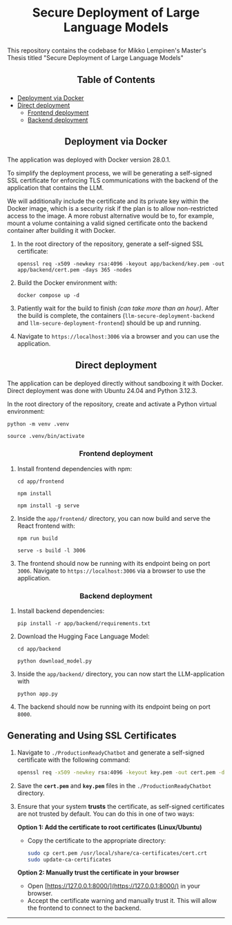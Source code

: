 # <p align="center">Secure Deployment of Large Language Models</p>
This repository contains the codebase for Mikko Lempinen's Master's Thesis titled "Secure Deployment of Large Language Models"

## <p align="center">Table of Contents</p>

- [Deployment via Docker](#docker-deploymet)
- [Direct deployment](#direct-deploymet)
    - [Frontend deployment](#frontend-deployment)
    - [Backend deployment](#backend-deployment)

## <p align="center">Deployment via Docker</p><a name="docker-deployment"></a>

The application was deployed with Docker version 28.0.1.

To simplify the deployment process, we will be generating a self-signed SSL certificate for
enforcing TLS communications with the backend of the application that contains the LLM.

We will additionally include the certificate and its private key within the Docker image, 
which is a security risk if the plan is to allow non-restricted access to the image. 
A more robust alternative would be to, for example, mount a volume containing a valid signed
certificate onto the backend container after building it with Docker. 

1. In the root directory of the repository, generate a self-signed SSL certificate:
    ```console
    openssl req -x509 -newkey rsa:4096 -keyout app/backend/key.pem -out app/backend/cert.pem -days 365 -nodes
    ```

2. Build the Docker environment with:
    ```console
    docker compose up -d
    ```
3. Patiently wait for the build to finish *(can take more than an hour)*. After the build is complete, the 
containers (`llm-secure-deployment-backend` and `llm-secure-deployment-frontend`) should be up and running.

4. Navigate to `https://localhost:3006` via a browser and you can use the application.

## <p align="center">Direct deployment</p><a name="direct-deployment"></a>
The application can be deployed directly without sandboxing it with Docker. Direct deployment was 
done with Ubuntu 24.04 and Python 3.12.3.

In the root directory of the repository, create and activate a Python virtual environment:
```console
python -m venv .venv
```
```console
source .venv/bin/activate
```

### <p align="center">Frontend deployment</p><a name="frontend-deployment"></a>
1. Install frontend dependencies with npm:
    ```console
    cd app/frontend
    ```
    ```console
    npm install
    ```
    ```console
    npm install -g serve
    ```

2. Inside the `app/frontend/` directory, you can now build and serve the React frontend with:
    ```console
    npm run build
    ```
    ```console
    serve -s build -l 3006
    ```
3. The frontend should now be running with its endpoint being on port `3006`. Navigate to 
`https://localhost:3006` via a browser to use the application.

### <p align="center">Backend deployment</p><a name="backend-deployment"></a>
1. Install backend dependencies:
    ```console
    pip install -r app/backend/requirements.txt
    ```
2. Download the Hugging Face Language Model:
    ```console
    cd app/backend
    ```
    ```console
    python download_model.py
    ```

3. Inside the `app/backend/` directory, you can now start the LLM-application with
    ```console
    python app.py
    ```
4. The backend should now be running with its endpoint being on port `8000`.



## Generating and Using SSL Certificates

1. Navigate to `./ProductionReadyChatbot` and generate a self-signed certificate with the following command:

    ```bash
    openssl req -x509 -newkey rsa:4096 -keyout key.pem -out cert.pem -days 365 -nodes
    ```

2. Save the **`cert.pem`** and **`key.pem`** files in the `./ProductionReadyChatbot` directory.

3. Ensure that your system **trusts** the certificate, as self-signed certificates are not trusted by default. You can do this in one of two ways:

    **Option 1: Add the certificate to root certificates (Linux/Ubuntu)**
    - Copy the certificate to the appropriate directory:
        ```bash
        sudo cp cert.pem /usr/local/share/ca-certificates/cert.crt
        sudo update-ca-certificates
        ```

    **Option 2: Manually trust the certificate in your browser**
    - Open [https://127.0.0.1:8000/](https://127.0.0.1:8000/) in your browser.
    - Accept the certificate warning and manually trust it. This will allow the frontend to connect to the backend.

---
